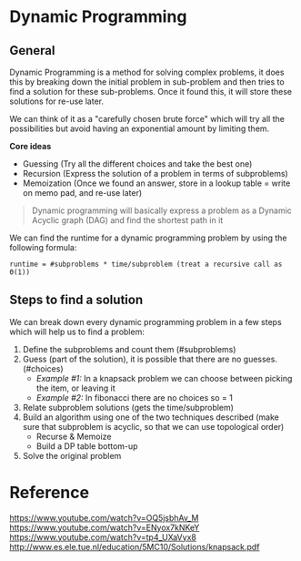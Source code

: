 # Dynamic Programming
## General
Dynamic Programming is a method for solving complex problems, it does this by breaking down the initial problem in sub-problem and then tries to find a solution for these sub-problems. Once it found this, it will store these solutions for re-use later.

We can think of it as a "carefully chosen brute force" which will try all the possibilities but avoid having an exponential amount by limiting them.

**Core ideas**
* Guessing (Try all the different choices and take the best one)
* Recursion (Express the solution of a problem in terms of subproblems)
* Memoization (Once we found an answer, store in a lookup table = write on memo pad, and re-use later)

> Dynamic programming will basically express a problem as a Dynamic Acyclic graph (DAG) and find the shortest path in it

We can find the runtime for a dynamic programming problem by using the following formula:
```
runtime = #subproblems * time/subproblem (treat a recursive call as Θ(1))
```

## Steps to find a solution
We can break down every dynamic programming problem in a few steps which will help us to find a problem:
1. Define the subproblems and count them (#subproblems)
2. Guess (part of the solution), it is possible that there are no guesses. (#choices)
    * *Example #1:* In a knapsack problem we can choose between picking the item, or leaving it
    * *Example #2:* In fibonacci there are no choices so = 1
3. Relate subproblem solutions (gets the time/subproblem)
4. Build an algorithm using one of the two techniques described (make sure that subproblem is acyclic, so that we can use topological order)
    * Recurse & Memoize
    * Build a DP table bottom-up
5. Solve the original problem

# Reference
https://www.youtube.com/watch?v=OQ5jsbhAv_M
https://www.youtube.com/watch?v=ENyox7kNKeY
https://www.youtube.com/watch?v=tp4_UXaVyx8
http://www.es.ele.tue.nl/education/5MC10/Solutions/knapsack.pdf
